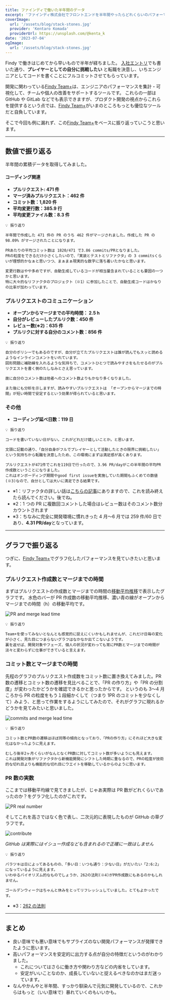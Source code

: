 ```yaml
---
title: ファインディで働いた半年間のデータ
excerpt: 'ファインディ株式会社でフロントエンドを半年間やったらどれくらいのパフォーマンスが出たかを計測しました'
coverImage:
  url: '/assets/blog/stack-stones.jpg'
  provider: 'Kentaro Komada'
  providerUrl: https://unsplash.com/@kenta_k
date: '2023-07-04'
ogImage:
  url: '/assets/blog/stack-stones.jpg'
---
```


Findy で働きはじめてから早いもので半年が経ちました。
[入社エントリ](/posts/findy-one-month)でも書いた通り、**プレイヤーとしての自分に挑戦したい** と転職を決意し、いちエンジニアとしてコードを書くことにフルコミットさせてもらっています。

開発に関わっている[Findy Team+](https://findy-team.io/)は、エンジニアのパフォーマンスを集計・可視化して、チームや個人の改善をサポートするツールです。
これらの一部は GitHub や GitLab などでも表示できますが、プロダクト開発の視点からこれらを提供するという点では、[Findy Team+](https://findy-team.io/)がいまのところもっとも優位なツールだと自負しています。

そこで今回も例に漏れず、この[Findy Team+](https://findy-team.io/)をベースに振り返っていこうと思います。

---

## 数値で振り返る

半年間の累積データを取得してみました。

#### コーディング関連

- **プルリクエスト: 471 件**
- **マージ済みプルリクエスト：462 件**
- **コミット数：1,820 件**
- **平均変更行数：385.9 行**
- **平均変更ファイル数：8.3 件**

```
💡 振り返り

半年間で作成した 471 件の PR のうち 462 件がマージされました。作成した PR の 98.09% がマージされたことになります。

PRあたりの平均コミット数は 1820/471 で3.86 commits/PRとなりました。
PRの粒度をできるだけ小さくしたいので、「実装とテストとリファクタ」の 3 commitsくらいが理想的かなぁと思いつつ、まぁまぁ現実的な数字に落ち着いたかなと思います。

変更行数はやや多めですが、自動生成しているコードが相当量含まれていることも要因の一つかと思います。
特に大々的なリファクタのプロジェクト（※1）に参加したことで、自動生成コードはかなりの比率が加わっています。
```

### プルリクエストのコミュニケーション

- **オープンからマージまでの平均時間： 2.5 h**
- **自分がレビューしたプルリク数：450 件**
- **レビュー数(※2)：635 件**
- **プルリクに対する自分のコメント数：856 件**

```
💡 振り返り

自分のポリシーでもあるのですが、自分が立てたプルリクエストは誰が読んでもスッと読めるようなインラインコメントをいれています。
図形問題に補助線を入れるような気持ちで、コメントひとつで読みやすさをもたせるのがプルリクエストを書く側のたしなみとさえ思っています。

故に自分のコメント数は他者へのコメント数よりもかなり多くなりました。

また後にも分析を示しますが、読みやすいプルリクエストは 「オープンからマージまでの時間」が短い時間で安定するという効果が得られていると思います。
```

### その他

- **コーディング延べ日数：119 日**

```
💡 振り返り

コードを書いていない日がない。これがどれだけ嬉しいことか。と思います。

文頭に記載の通り、「自分自身がフルでプレイヤーとして活動したときの限界に挑戦したい」という気持ちから転職を決意したため、この環境にまずは満足感が高くあります。

プルリクエストが471件でこれを119日で行ったので、3.96 PR/dayがこの半年間の平均PR作成数ということになりました。
これはオンボーディング期間やgood first issueを実施していた期間もふくめての数値(※3)なので、自分としては大いに満足できる結果です。
```

- ※1：リファクタの詳しい話は[こちらの記事](https://note.com/hamchance/n/n4a074eb0193c)にありますので、これを読み終えたら読んでください。後でね。
- ※2：1 つの PR に複数回コメントした場合はレビュー数はそのコメント数分カウントされます
- ※3：ちなみに完全に開発環境に慣れきった 4 月〜6 月では 259 件/60 日であり、**4.31 PR/day**となっています。

---

## グラフで振り返る

つぎに、[Findy Team+](https://findy-team.io/)でグラフ化したパフォーマンスを見ていきたいと思います。

### プルリクエスト作成数とマージまでの時間

まずはプルリクエストの作成数とマージまでの時間の[移動平均推移](https://www.stat.go.jp/naruhodo/10_tokucho/sonota.html#:~:text=%E7%A7%BB%E5%8B%95%E5%B9%B3%E5%9D%87%EF%BC%88%E5%8D%98%E7%B4%94%E7%A7%BB%E5%8B%95%E5%B9%B3%E5%9D%87,%E7%A7%BB%E5%8B%95%E5%B9%B3%E5%9D%87%E3%81%AA%E3%81%A9%E3%81%8C%E3%81%82%E3%82%8A%E3%81%BE%E3%81%99%E3%80%82)で表示したグラフです。
水色のバーが PR 作成数の移動平均推移、濃い青の線がオープンからマージまでの時間（h）の移動平均です。

![PR and merge lead time](/assets/blog/202306-PR.png)

```
💡 振り返り

Team+を使ってみないとなんとも感覚的に捉えにくいかもしれませんが、これだけ日毎の変化が小さく、見た目につまらないグラフはなかなか出てこないようです。
裏を返せば、開発対象やフェーズ、個人の状況が変わっても常にPR数とマージまでの時間が淡々と変わらずに仕事ができていると言えます。
```

### コミット数とマージまでの時間

先程のグラフのプルリクエスト作成数をコミット数に置き換えてみました。PR 数の遷移とコミット数の遷移を見比べることで、「PR の作り方」や「PR の分割度」が変わったかどうかを確認できるかと思ったからです。
というのも 3〜4 月ころから PR の粒度をもう１段細かくして（つまり 1PR のコミットを少なくして）みよう、と思って作業をするようにしてみたので、それがグラフに現れるかどうかを見てみたいと思いました。

![commits and merge lead time](/assets/blog/202306-commits.png)

```
💡 振り返り

コミット数とPR数の遷移はほぼ同等の傾向となっており、「PRの作り方」にそれほど大きな変化はなかったように見えます。

むしろ後半2ヶ月くらいがなんとなくPR数に対してコミット数が多いようにも見えます。
これは開発対象がリファクタから新機能開発にシフトした時期に重なるので、PRの粒度が技術的な切れ目よりも機能的な切れ目にウエイトを移動しているからのように思います。
```

### PR 数の実数

ここまでは移動平均線で見てきましたが、じゃあ実際は PR 数がどれくらいであったのか？をグラフ化したのがこれです。

![PR real number](/assets/blog/202306-pr-number.png)

そしてこれを高さではなく色で表し、二次元的に表現したものが GitHub の草グラフです。

![contribute](/assets/blog/202306-contrib.png)

_GitHub は実際にはイシュー作成なども含まれるので正確に一致はしません_

```
💡 振り返り

バラツキは日によってあるものの、「多い日：いつも通り：少ない日」がだいたい「2:6:2」になっているように見えます。
いわゆるバイオリズム的なものでしょうか、262の法則(※4)がPR作成数にもあるのかもしれません。

ゴールデンウィークはちゃんと休みをとってリフレッシュしていました。とてもよかったです。
```

- ※3：[262 の法則](https://mba.globis.ac.jp/about_mba/glossary/detail-20908.html)

---

## まとめ

- 良い意味でも悪い意味でもサプライズのない開発パフォーマンスが発揮できたように思います。
- 高いパフォーマンスを安定的に出力する点が自分の特徴だというのがわかりました。
  - これについてはさらに働き方や関わり方などの内省をしています。
  - 安定がいいことなのか、成長していないと捉えるべきなのかはまだ迷っています。
- なんやかんやと半年間、すっかり馴染んで元気に開発しているので、これからはもっと（いい意味で）暴れていくのもいいかも。
